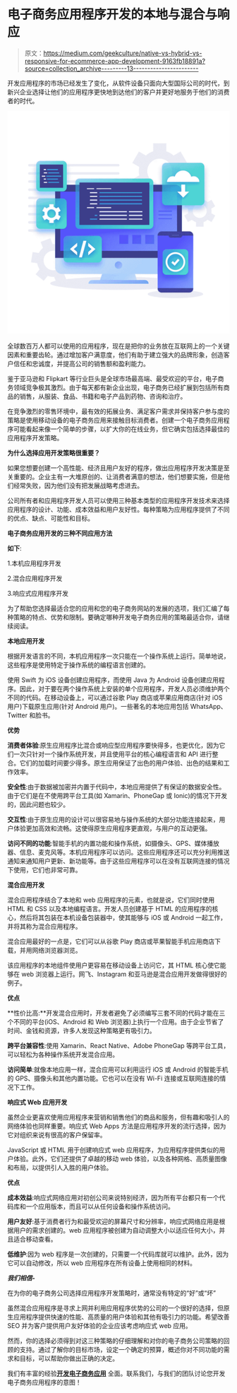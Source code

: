 # 电子商务应用程序开发的本地与混合与响应

> 原文：<https://medium.com/geekculture/native-vs-hybrid-vs-responsive-for-ecommerce-app-development-9163fb18891a?source=collection_archive---------13----------------------->

开发应用程序的市场已经发生了变化，从软件设备只面向大型国际公司的时代，到新兴企业选择让他们的应用程序更快地到达他们的客户并更好地服务于他们的消费者的时代。

![](img/4090b1115f6fd2e465b4c616d1bbd1c3.png)

全球数百万人都可以使用的应用程序，现在是把你的业务放在互联网上的一个关键因素和重要齿轮。通过增加客户满意度，他们有助于建立强大的品牌形象，创造客户信任和忠诚度，并提高公司的销售额和盈利能力。

鉴于亚马逊和 Flipkart 等行业巨头是全球市场最高端、最受欢迎的平台，电子商务领域竞争极其激烈。由于每天都有新企业出现，电子商务已经扩展到包括所有商品的销售，从服装、食品、书籍和电子产品到药物、咨询和治疗。

在竞争激烈的零售环境中，最有效的拓展业务、满足客户需求并保持客户参与度的策略是使用移动设备的电子商务应用来接触目标消费者。创建一个电子商务应用程序可能看起来像一个简单的步骤，以扩大你的在线业务，但它确实包括选择最佳的应用程序开发策略。

**为什么选择应用开发策略很重要？**

如果您想要创建一个高性能、经济且用户友好的程序，做出应用程序开发决策是至关重要的。企业主有一大堆原创的、让消费者满意的想法，他们想要实施，但是他们经常失败，因为他们没有把发展战略考虑进去。

公司所有者和应用程序开发人员可以使用三种基本类型的应用程序开发技术来选择应用程序的设计、功能、成本效益和用户友好性。每种策略为应用程序提供了不同的优点、缺点、可能性和目标。

**电子商务应用开发的三种不同应用方法**

**如下**:

1.本机应用程序开发

2.混合应用程序开发

3.响应式应用程序开发

为了帮助您选择最适合您的应用和您的电子商务网站的发展的选项，我们汇编了每种策略的特点、优势和限制。要确定哪种开发电子商务应用的策略最适合你，请继续阅读。

**本地应用开发**

根据开发语言的不同，本机应用程序一次只能在一个操作系统上运行。简单地说，这些程序是使用特定于操作系统的编程语言创建的。

使用 Swift 为 iOS 设备创建应用程序，而使用 Java 为 Android 设备创建应用程序。因此，对于要在两个操作系统上安装的单个应用程序，开发人员必须维护两个不同的代码。在移动设备上，可以通过谷歌 Play 商店或苹果应用商店(针对 iOS 用户)下载原生应用(针对 Android 用户)。一些著名的本地应用包括 WhatsApp、Twitter 和脸书。

**优势**

**消费者体验**:原生应用程序比混合或响应型应用程序要快得多，也更优化，因为它们一次只针对一个操作系统开发，并且使用平台的核心编程语言和 API 进行整合。它们的加载时间要少得多。原生应用保证了出色的用户体验、出色的结果和工作效率。

**安全性**:由于数据被加密并内置于代码中，本地应用提供了有保证的数据安全性。由于它们是在不使用跨平台工具(如 Xamarin、PhoneGap 或 Ionic)的情况下开发的，因此问题也较少。

**交互性**:由于原生应用的设计可以很容易地与操作系统的大部分功能连接起来，用户体验更加高效和流畅。这使得原生应用程序更直观，与用户的互动更强。

**访问不同的功能**:智能手机的内置功能和操作系统，如摄像头、GPS、媒体播放器、信息、麦克风等。本机应用程序可以访问。这些应用程序还可以充分利用推送通知来通知用户更新、新功能等。由于这些应用程序可以在没有互联网连接的情况下使用，它们也非常可靠。

**混合应用开发**

混合应用程序结合了本地和 web 应用程序的元素，也就是说，它们同时使用 HTML 和 CSS 以及本地编程语言。开发人员创建基于 HTML 的应用程序的核心，然后将其包装在本机设备包装器中，使其能够与 iOS 或 Android 一起工作，并将其称为混合应用程序。

混合应用最好的一点是，它们可以从谷歌 Play 商店或苹果智能手机应用商店下载，并用网络浏览器浏览。

该应用程序的本地组件使用户更容易在移动设备上访问它，其 HTML 核心使它能够在 web 浏览器上运行。网飞、Instagram 和亚马逊是混合应用开发做得很好的例子。

**优点**

**性价比高:**开发混合应用时，开发者避免了必须编写三套不同的代码才能在三个不同的平台(iOS、Android 和 Web 浏览器)上执行一个应用。由于企业节省了时间、金钱和资源，许多人发现这种策略更有吸引力。

**跨平台兼容性**:使用 Xamarin、React Native、Adobe PhoneGap 等跨平台工具，可以轻松为各种操作系统开发混合应用。

**访问简单**:就像本地应用一样，混合应用可以利用运行 iOS 或 Android 的智能手机的 GPS、摄像头和其他内置功能。它也可以在没有 Wi-Fi 连接或互联网连接的情况下工作。

**响应式 Web 应用开发**

虽然企业更喜欢使用应用程序来营销和销售他们的商品和服务，但有趣和吸引人的网络体验也同样重要。响应式 Web Apps 方法是应用程序开发的流行选择，因为它对组织来说有很高的客户保留率。

JavaScript 或 HTML 用于创建响应式 web 应用程序，为应用程序提供类似的用户体验。此外，它们还提供了卓越的移动 web 体验，以及各种网格、高质量图像和布局，以提供引人入胜的用户体验。

**优点**

**成本效益**:响应式网络应用对初创公司来说特别经济，因为所有平台都只有一个代码库和一个应用版本，而且可以从任何设备和操作系统访问。

**用户友好**:基于消费者行为和最受欢迎的屏幕尺寸和分辨率，响应式网络应用是根据用户的需求创建的。web 应用程序被创建为自动调整大小以适应任何大小，并且适合移动查看。

**低维护**:因为 web 程序是一次创建的，只需要一个代码库就可以维护。此外，因为它可以自动修改，所以 web 应用程序在所有设备上使用相同的材料。

***我们相信-***

在为你的电子商务公司选择应用程序开发策略时，通常没有特定的“好”或“坏”

虽然混合应用程序是寻求上网并利用应用程序优势的公司的一个很好的选择，但原生应用程序提供快速的性能、高质量的用户体验和其他有吸引力的功能。希望改善 SEO 并为客户提供用户友好体验的企业应该考虑响应式 web 应用。

然而，你的选择必须得到对这三种策略的仔细理解和对你的电子商务公司策略的回顾的支持。通过了解你的目标市场，设定一个确定的预算，概述你对不同功能的需求和目标，可以帮助你做出正确的决定。

我们有丰富的经验[**开发电子商务应用**](https://www.weblozy.com/services/web-ecommerce) 全面。联系我们，与我们的团队讨论您开发电子商务应用程序的意图！